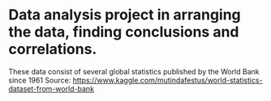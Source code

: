 # Data analysis project in arranging the data, finding conclusions and correlations.

These data consist of several global statistics published by the World Bank since 1961
Source: https://www.kaggle.com/mutindafestus/world-statistics-dataset-from-world-bank
